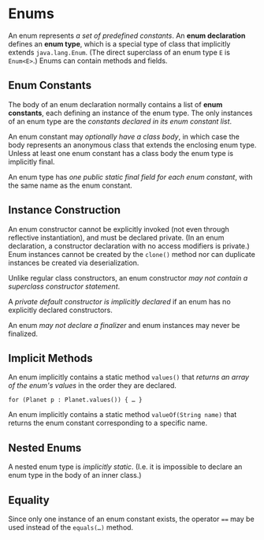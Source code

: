 
Enums
=====

An enum represents *a set of predefined constants*. An __enum declaration__ defines an __enum type__, which is a special type of class that implicitly extends `java.lang.Enum`. (The direct superclass of an enum type `E` is `Enum<E>`.) Enums can contain methods and fields.


Enum Constants
--------------

The body of an enum declaration normally contains a list of __enum constants__, each defining an instance of the enum type. The only instances of an enum type are the *constants declared in its enum constant list*. 

An enum constant may *optionally have a class body*, in which case the body represents an anonymous class that extends the enclosing enum type. Unless at least one enum constant has a class body the enum type is implicitly final.

An enum type has *one public static final field for each enum constant*, with the same name as the enum constant.


Instance Construction
---------------------

An enum constructor cannot be explicitly invoked (not even through reflective instantiation), and must be declared private. (In an enum declaration, a constructor declaration with no access modifiers is private.) Enum instances cannot be created by the `clone()` method nor can duplicate instances be created via deserialization.

Unlike regular class constructors, an enum constructor *may not contain a superclass constructor statement*.

A *private default constructor is implicitly declared* if an enum has no explicitly declared constructors.

An enum *may not declare a finalizer* and enum instances may never be finalized.


Implicit Methods
----------------

An enum implicitly contains a static method `values()` that *returns an array of the enum's values* in the order they are declared.

    for (Planet p : Planet.values()) { … }

An enum implicitly contains a static method `valueOf(String name)` that returns the enum constant corresponding to a specific name.


Nested Enums
------------

A nested enum type is *implicitly static*. (I.e. it is impossible to declare an enum type in the body of an inner class.)


Equality
--------

Since only one instance of an enum constant exists, the operator `==` may be used instead of the `equals(…)` method.


